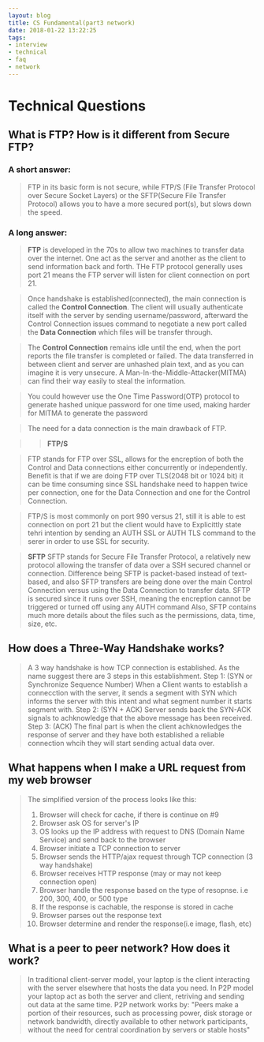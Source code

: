 ```yaml
---
layout: blog
title: CS Fundamental(part3 network)
date: 2018-01-22 13:22:25
tags:
- interview
- technical
- faq
- network
---
```


# Technical Questions

## What is FTP? How is it different from Secure FTP?
### A short answer:
>FTP in its basic form is not secure, while FTP/S (File Transfer Protocol over Secure Socket Layers) or the SFTP(Secure File Transfer Protocol) allows you to have a more secured port(s), but slows down the speed.
<!--more-->

### A long answer:
>**FTP** is developed in the 70s to allow two machines to transfer data over the internet. One act as the server and another as the client to send information back and forth. THe FTP protocol generally uses port 21 means the FTP server will listen for client connection on port 21.

>Once handshake is established(connected), the main connection is called the **Control Connection**. The client will usually authenticate itself with the server by sending username/password, afterward the Control Connection issues command to negotiate a new port called the **Data Connection** which files will be transfer through.

>The **Control Connection** remains idle until the end, when the port reports the file transfer is completed or failed. The data transferred in between client and server are unhashed plain text, and as you can imagine it is very unsecure. A Man-In-the-Middle-Attacker(MITMA) can find their way easily to steal the information.

>You could however use the One Time Password(OTP) protocol to generate hashed unique password for one time used, making harder for MITMA to generate the password

>The need for a data connection is the main drawback of FTP.

>>**FTP/S**

>FTP stands for FTP over SSL, allows for the encreption of both the Control and Data connections either concurrently or independently.
Benefit is that if we are doing FTP over TLS(2048 bit or 1024 bit) it can be time consuming since SSL handshake need to happen twice per connection, one for the Data Connection and one for the Control Connection.

>FTP/S is most commonly on port 990 versus 21, still it is able to est connection on port 21 but the client would have to Explicittly state tehri intention by sending an AUTH
SSL or AUTH TLS command to the serer in order to use SSL for security.

>**SFTP**
>SFTP stands for Secure File Transfer Protocol, a relatively new protocol allowing the transfer of data over a SSH secured channel or connection.
Difference being SFTP is packet-based instead of text-based, and also SFTP transfers are being done over the main Control Connection versus using the Data Connection to transfer data.
SFTP is secured since it runs over SSH, meaning the encreption cannot be triggered or turned off using any AUTH command
Also, SFTP contains much more details about the files such as the permissions, data, time, size, etc.

## How does a Three-Way Handshake works?
> A 3 way handshake is how TCP connection is established. As the name suggest there are 3 steps in this establishment.
> Step 1: (SYN or Synchronize Sequence Number) When a Client wants to establish a connecction with the server, it sends a segment with SYN which informs the server with this intent and what segment number it starts segment with.
> Step 2: (SYN + ACK) Server sends back the SYN-ACK signals to achknowledge that the above message has been received.
> Step 3: (ACK) The final part is when the client achknowledges the response of server and they have both established a reliable connection whcih they will start sending actual data over.

## What happens when I make a URL request from my web browser

> The simplified version of the process looks like this:
> 1. Browser will check for cache, if there is continue on #9
> 2. Browser ask OS for server's IP
> 3. OS looks up the IP address with request to DNS (Domain Name Service) and send back to the browser
> 4. Browser initiate a TCP connection to server
> 5. Browser sends the HTTP/ajax request through TCP connection (3 way handshake)
> 6. Browser receives HTTP response (may or may not keep connection open)
> 7. Browser handle the response based on the type of resopnse. i.e 200, 300, 400, or 500 type
> 8. If the response is cachable, the response is stored in cache
> 9. Browser parses out the response text
> 10. Browser determine and render the response(i.e image, flash, etc)
>

## What is a peer to peer network? How does it work?

> In traditional client-server model, your laptop is the client interacting with the server elsewhere that hosts the data you need.
> In P2P model your laptop act as both the server and client, retriving and sending out data at the same time.
> P2P network works by: "Peers make a portion of their resources, such as processing power, disk storage or network bandwidth, directly available to other network participants, without the need for central coordination by servers or stable hosts"

